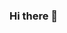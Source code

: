 ### Hi there 👋

<!--

- 🔭 I’m currently working in Java

![](https://komarev.com/ghpvc/?username=luatpt&color=green)
[! [Top Langs] (https://github-readme-stats.vercel.app/api/top-langs/?username =luatpt)](https://github.com/anuraghazra/github-readme-stats)
-->
